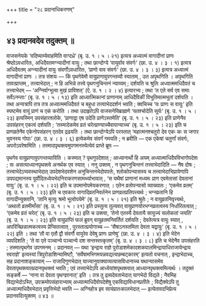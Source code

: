 +++
title = "२८ प्रदानाधिकरणम्"

+++

## ४३ प्रदानवदेव तदुक्तम् ॥

वाजसनेयके ‘वदिष्याम्येवाहमिति वाग्दध्रे’ (बृ. उ. १ । ५ । २१) इत्यत्र अध्यात्मं वागादीनां प्राणः श्रेष्ठोऽवधारितः, अधिदैवतमग्न्यादीनां वायुः ; तथा छान्दोग्ये ‘वायुर्वाव संवर्गः’ (छा. उ. ४ । ३ । १) इत्यत्र अधिदैवतम् अग्न्यादीनां वायुः संवर्गोऽवधारितः, ‘प्राणो वाव संवर्गः’ (छा. उ. ४ । ३ । ३) इत्यत्र अध्यात्मं वागादीनां प्राणः । तत्र संशयः — किं पृथगेवेमौ वायुप्राणावुपगन्तव्यौ स्याताम् , उत अपृथगिति । अपृथगिति तावत्प्राप्तम् , तत्त्वाभेदात् ; न हि अभिन्ने तत्त्वे पृथगनुचिन्तनं न्याय्यम् ; दर्शयति च श्रुतिः अध्यात्ममधिदैवतं च तत्त्वाभेदम् — ‘अग्निर्वाग्भूत्वा मुखं प्राविशत्’ (ऐ. उ. १ । २ । ४) इत्यारभ्य ; तथा ‘त एते सर्व एव समाः सर्वेऽनन्ताः’ (बृ. उ. १ । ५ । १३) इति आध्यात्मिकानां प्राणानाम् आधिदैविकीं विभूतिमात्मभूतां दर्शयति । तथा अन्यत्रापि तत्र तत्र अध्यात्ममधिदैवतं च बहुधा तत्त्वाभेददर्शनं भवति ; क्वचिच्च ‘यः प्राणः स वायुः’ इति स्पष्टमेव वायुं प्राणं च एकं करोति । तथा उदाहृतेऽपि वाजसनेयिब्राह्मणे ‘यतश्चोदेति सूर्यः’ (बृ. उ. १ । ५ । २३) इत्यस्मिन् उपसंहारश्लोके, ‘प्राणाद्वा एष उदेति प्राणेऽस्तमेति’ (बृ. उ. १ । ५ । २३) इति प्राणेनैव उपसंहरन् एकत्वं दर्शयति ; ‘तस्मादेकमेव व्रतं चरेत्प्राण्याच्चैवापान्याच्च’ (बृ. उ. १ । ५ । २३) इति च प्राणव्रतेनैव एकेनोपसंहरन् एतदेव द्रढयति । तथा छान्दोग्येऽपि परस्तात् ‘महात्मनश्चतुरो देव एकः कः स जगार भुवनस्य गोपाः’ (छा. उ. ४ । ३ । ६) इत्येकमेव संवर्गं गमयति ; न ब्रवीति — एक एकेषां चतुर्णां संवर्गः, अपरोऽपरेषामिति । तस्मादपृथक्त्वमुपगमनस्येत्येवं प्राप्ते ब्रूमः —

पृथगेव वायुप्राणावुपगन्तव्याविति । कस्मात् ? पृथगुपदेशात् ; आध्यानार्थो हि अयम् अध्यात्माधिदैवविभागोपदेशः ; सः असत्याध्यानपृथक्त्वे अनर्थक एव स्यात् । ननु उक्तम् , न पृथगनुचिन्तनं तत्त्वाभेदादिति — नैष दोषः ; तत्त्वाभेदेऽप्यवस्थाभेदात् उपदेशभेदवशेन अनुचिन्तनभेदोपपत्तेः, श्लोकोपन्यासस्य च तत्त्वाभेदाभिप्रायेणापि उपपद्यमानस्य पूर्वोदितध्येयभेदनिराकरणसामर्थ्याभावात् , ‘स यथैषां प्राणानां मध्यमः प्राण एवमेतासां देवतानां वायुः’ (बृ. उ. १ । ५ । २२) इति च उपमानोपमेयकरणात् । एतेन व्रतोपन्यासो व्याख्यातः ; ‘एकमेव व्रतम्’ (बृ. उ. १ । ५ । २३) इति च एवकारः वागादिव्रतनिवर्तनेन प्राणव्रतप्रतिपत्त्यर्थः ; भग्नव्रतानि हि वागादीन्युक्तानि, ‘तानि मृत्युः श्रमो भूत्वोपयेमे’ (बृ. उ. १ । ५ । २१) इति श्रुतेः ; न वायुव्रतनिवृत्त्यर्थः, ‘अथातो व्रतमीमाँसा’ (बृ. उ. १ । ५ । २१) इति प्रस्तुत्य तुल्यवत् वायुप्राणयोरभग्नव्रतत्वस्य निर्धारितत्वात् ; ‘एकमेव व्रतं चरेत्’ (बृ. उ. १ । ५ । २३) इति च उक्त्वा, ‘तेनो एतस्यै देवतायै सायुज्यं सलोकतां जयति’ (बृ. उ. १ । ५ । २३) इति वायुप्राप्तिं फलं ब्रुवन् वायुव्रतमनिवर्तितं दर्शयति ; देवतेत्यत्र वायुः स्यात् , अपरिच्छिन्नात्मकत्वस्य प्रेप्सितत्वात् , पुरस्तात्प्रयोगाच्च — ‘सैषाऽनस्तमिता देवता यद्वायुः’ (बृ. उ. १ । ५ । २२) इति । तथा ‘तौ वा एतौ द्वौ संवर्गौ वायुरेव देवेषु प्राणः प्राणेषु’ (छा. उ. ४ । ३ । ४) इति भेदेन व्यपदिशति ; ‘ते वा एते पञ्चान्ये पञ्चान्ये दश सन्तस्तत्कृतम्’ (बृ. उ. ४ । ३ । ८) इति च भेदेनैव उपसंहरति ; तस्मात्पृथगेव उपगमनम् । प्रदानवत् — यथा ‘इन्द्राय राज्ञे पुरोडाशमेकादशकपालमिन्द्रायाधिराजायेन्द्राय स्वराज्ञे’ इत्यस्यां त्रिपुरोडाशिन्यामिष्टौ, ‘सर्वेषामभिगमयन्नवद्यत्यछम्बट्कारम्’ इत्यतो वचनात् , इन्द्राभेदाच्च, सह प्रदानाशङ्कायाम् — राजादिगुणभेदात् याज्यानुवाक्याव्यत्यासविधानाच्च यथान्यासमेव देवतापृथक्त्वात्प्रदानपृथक्त्वं भवति ; एवं तत्त्वाभेदेऽपि आध्येयांशपृथक्त्वात् आध्यानपृथक्त्वमित्यर्थः । तदुक्तं सङ्कर्षे — ‘नाना वा देवता पृथग्ज्ञानात्’ इति । तत्र तु द्रव्यदेवताभेदात् यागभेदो विद्यते ; नैवमिह विद्याभेदोऽस्ति, उपक्रमोपसंहाराभ्याम् अध्यात्माधिदैवोपदेशेषु एकविद्याविधानप्रतीतेः ; विद्यैक्येऽपि तु अध्यात्माधिदैवभेदात् प्रवृत्तिभेदो भवति — अग्निहोत्र इव सायंप्रातःकालभेदात् — इत्येतावदभिप्रेत्य प्रदानवदित्युक्तम् ॥ ४३ ॥
